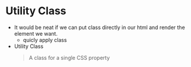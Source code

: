 # Utility Class

- It would be neat if we can put class directly in our html and render the element we want.
  - quicly apply class
- Utility Class
  > A class for a single CSS property
